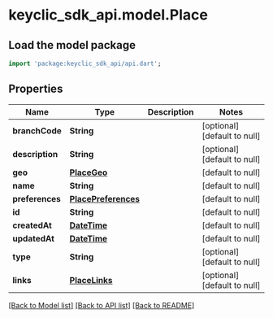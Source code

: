 # keyclic_sdk_api.model.Place

## Load the model package
```dart
import 'package:keyclic_sdk_api/api.dart';
```

## Properties
Name | Type | Description | Notes
------------ | ------------- | ------------- | -------------
**branchCode** | **String** |  | [optional] [default to null]
**description** | **String** |  | [optional] [default to null]
**geo** | [**PlaceGeo**](PlaceGeo.md) |  | [default to null]
**name** | **String** |  | [default to null]
**preferences** | [**PlacePreferences**](PlacePreferences.md) |  | [default to null]
**id** | **String** |  | [default to null]
**createdAt** | [**DateTime**](DateTime.md) |  | [default to null]
**updatedAt** | [**DateTime**](DateTime.md) |  | [default to null]
**type** | **String** |  | [optional] [default to null]
**links** | [**PlaceLinks**](PlaceLinks.md) |  | [optional] [default to null]

[[Back to Model list]](../README.md#documentation-for-models) [[Back to API list]](../README.md#documentation-for-api-endpoints) [[Back to README]](../README.md)


